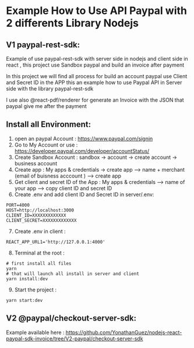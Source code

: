 # Example How to Use API Paypal with 2 differents Library Nodejs

## V1 paypal-rest-sdk:

Example of use paypal-rest-sdk with server side in nodejs and client side in react , this project use Sandbox paypal and build an invoice after payment

In this project we will find all process for build an account paypal use Client and Secret ID in the APP
this an example how to use Paypal API in Server side with the library paypal-rest-sdk

I use also @react-pdf/renderer for generate an Invoice with the JSON that paypal give me after the payment

## Install all Environment:

1. open an paypal Account : https://www.paypal.com/signin
2. Go to My Account or use : https://developer.paypal.com/developer/accountStatus/
3. Create Sandbox Account : sandbox -> account -> create account -> business account
4. Create app : My apps & credentials -> create app --> name + merchant (email of buisness acccount ) --> create app
5. Get client and secret ID of the App : My apps & credentials --> name of your app --> copy client ID and secret ID
6. Create .env and add client ID and Secret ID in server/.env:

```
PORT=4000
HOST=http://localhost:3000
CLIENT_ID=XXXXXXXXXXXXX
CLIENT_SECRET=XXXXXXXXXXXXX
```

7. Create .env in client :

```
REACT_APP_URL1='http://127.0.0.1:4000'
```

8. Terminal at the root :

```
# first install all files
yarn
# that will launch all install in server and client
yarn install:dev
```

9. Start the project :

```
yarn start:dev
```

## V2 @paypal/checkout-server-sdk:

Example available here :
https://github.com/YonathanGuez/nodejs-react-paypal-sdk-invoice/tree/V2-paypal/checkout-server-sdk


